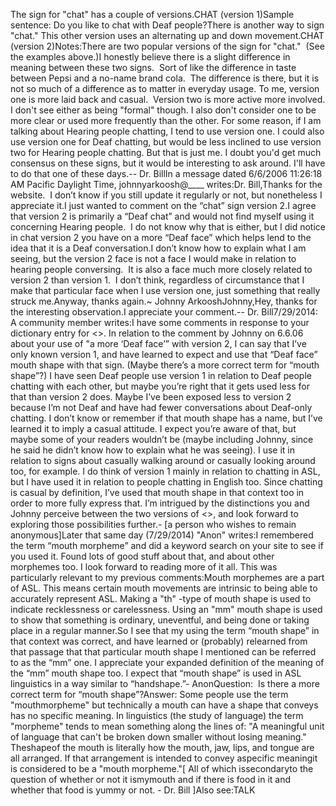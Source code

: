 The sign for "chat" has a couple of versions.CHAT (version 1)Sample sentence: Do you like to chat with Deaf people?There is another way to sign "chat." This other version uses an alternating 
	up and down movement.CHAT (version 2)Notes:There are two popular versions of the sign for "chat."  (See the 
	examples above.)I honestly believe there is a slight difference in meaning between these two
  signs.  Sort of like the difference in taste between Pepsi and a no-name
  brand cola.  The difference is there, but it is not so much of a
  difference as to matter in everyday usage. To me, version one is more laid 
  back and casual.  Version two is more active more involved. I don't see either 
  as being "formal" though. I also don't consider one to be more clear or 
  used more frequently than the other. For some reason, if I am talking about 
  	Hearing people chatting, I tend to use version one. I could also use version 
  one for Deaf chatting, but would be less inclined to use version two for Hearing 
  people chatting. But that is just me. I doubt you'd get much consensus on 
  these signs, but it would be interesting to ask around. I'll have to do that 
  one of these days.-- Dr. BillIn a message dated 6/6/2006 11:26:18 AM Pacific Daylight Time, 
		johnnyarkoosh@____ writes:Dr. 
			Bill,Thanks for the 
			website.  I don’t know if you still update it regularly or not, but 
			nonetheless I appreciate it.I just wanted to 
			comment on the “chat” sign version 2.I agree that 
			version 2 is primarily a “Deaf chat” and would not find myself using 
			it concerning Hearing people.  I do not know why that is either, but 
			I did notice in chat version 2 you have on a more “Deaf face” which 
			helps lend to the idea that it is a Deaf conversation.I don’t know how 
			to explain what I am seeing, but the version 2 face is not a face I 
			would make in relation to hearing people conversing.  It is also a 
			face much more closely related to version 2 than version 1.  I don’t 
			think, regardless of circumstance that I make that particular face 
			when I use version one, just something that really struck me.Anyway, thanks 
			again.~ Johnny ArkooshJohnny,Hey, thanks for the interesting observation.I appreciate your comment.-- Dr. Bill7/29/2014:  A community member writes:I have some comments in response to your dictionary entry for <<CHAT>>. 
		In relation to the comment by Johnny on 6.6.06 about your use of "a more 
		‘Deaf face’” with version 2, I can say that I’ve only known version 1, 
		and have learned to expect and use that “Deaf face” mouth shape with 
		that sign. (Maybe there’s a more correct term for “mouth shape”?) I have 
		seen Deaf people use version 1 in relation to Deaf people chatting with 
		each other, but maybe you’re right that it gets used less for that than 
		version 2 does. Maybe I’ve been exposed less to version 2 because I’m 
		not Deaf and have had fewer conversations about Deaf-only chatting. I 
		don’t know or remember if that mouth shape has a name, but I’ve learned 
		it to imply a casual attitude. I expect you’re aware of that, but maybe 
		some of your readers wouldn’t be (maybe including Johnny, since he said 
		he didn’t know how to explain what he was seeing). I use it in relation 
		to signs about casually walking around or casually looking around too, 
		for example. I do think of version 1 mainly in relation to chatting in 
		ASL, but I have used it in relation to people chatting in English too. 
		Since chatting is casual by definition, I’ve used that mouth shape in 
		that context too in order to more fully express that. I’m intrigued by 
		the distinctions you and Johnny perceive between the two versions of 
		<<CHAT>>, and look forward to exploring those possibilities further.- [a person who wishes to remain anonymous]Later that same day (7/29/2014) "Anon" writes:I remembered the term “mouth morpheme” and did a keyword search on your 
		site to see if you used it. Found lots of good stuff about that, and 
		about other morphemes too. I look forward to reading more of it all. 
		This was particularly relevant to my previous comments:Mouth morphemes are a part of ASL. This means 
		certain mouth movements are intrinsic to being able to accurately 
		represent ASL. Making a "th" -type of mouth shape is used to indicate 
		recklessness or carelessness. Using an "mm" mouth shape is used to show 
		that something is ordinary, uneventful, and being done or taking place 
		in a regular manner.So I see that my using the term “mouth shape” in that context was 
		correct, and have learned or (probably) relearned from that passage that 
		that particular mouth shape I mentioned can be referred to as the “mm” 
		one. I appreciate your expanded definition of the meaning of the “mm” 
		mouth shape too. I expect that “mouth shape” is used in ASL linguistics 
		in a way similar to “handshape.”- AnonQuestion:  Is 
		there a more correct term for “mouth shape”?Answer: Some people use the term "mouthmorpheme" 
		but technically a mouth can have a shape that conveys has no specific 
		meaning. In linguistics (the study of language) the term "morpheme" 
		tends to mean something along the lines of: "A meaningful unit of 
		language that can't be broken down smaller without losing meaning."  
		Theshapeof the mouth is literally how the mouth, jaw, lips, and 
		tongue are all arranged. If that arrangement is intended to convey aspecific meaningit is considered to be a "mouth morpheme."[ All of which issecondaryto the question of whether or 
			not it ismymouth and if there is food in it and whether 
			that food is yummy or not. - Dr. Bill ]Also see:TALK